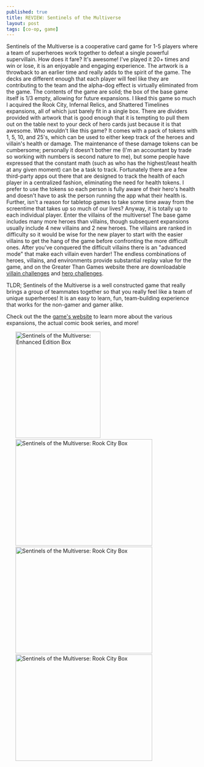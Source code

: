 ```yaml
---
published: true
title: REVIEW: Sentinels of the Multiverse
layout: post
tags: [co-op, game]
---
```

Sentinels of the Multiverse is a cooperative card game for 1-5 players where a team of superheroes work together to defeat a single powerful supervillain. How does it fare? It's awesome! I've played it 20+ times and win or lose, it is an enjoyable and engaging experience. The artwork is a throwback to an earlier time and really adds to the spirit of the game. The decks are different enough that each player will feel like they are contributing to the team and the alpha-dog effect is virtually eliminated from the game. The contents of the game are solid; the box of the base game itself is 1/3 empty, allowing for future expansions. I liked this game so much I acquired the Rook City, Infernal Relics, and Shattered Timelines expansions, all of which just barely fit in a single box. There are dividers provided with artwork that is good enough that it is tempting to pull them out on the table next to your deck of hero cards just because it is that awesome. Who wouldn't like this game? It comes with a pack of tokens with 1, 5, 10, and 25's, which can be used to either keep track of the heroes and villain's health or damage. The maintenance of these damage tokens can be cumbersome; personally it doesn't bother me (I'm an accountant by trade so working with numbers is second nature to me), but some people have expressed that the constant math (such as who has the highest/least health at any given moment) can be a task to track. Fortunately there are a few third-party apps out there that are designed to track the health of each player in a centralized fashion, eliminating the need for health tokens. I prefer to use the tokens so each person is fully aware of their hero's health and doesn't have to ask the person running the app what their health is. Further, isn't a reason for tabletop games to take some time away from the screentime that takes up so much of our lives? Anyway, it is totally up to each individual player.
Enter the villains of the multiverse! The base game includes many more heroes than villains, though subsequent expansions usually include 4 new villains and 2 new heroes. The villains are ranked in difficulty so it would be wise for the new player to start with the easier villains to get the hang of the game before confronting the more difficult ones. After you've conquered the difficult villains there is an "advanced mode" that make each villain even harder! The endless combinations of heroes, villains, and environments provide substantial replay value for the game, and on the Greater Than Games website there are downloadable <a href="https://greaterthangames.com/system/files/downloads/Villain%20Challenge%20Mode.pdf">villain challenges</a> and <a href="https://greaterthangames.com/system/files/downloads/Hero%20Challenge%20Achievements.pdf">hero challenges</a>. 

TLDR;
Sentinels of the Multiverse is a well constructed game that really brings a group of teammates together so that you really feel like a team of unique superheroes! It is an easy to learn, fun, team-building experience that works for the non-gamer and gamer alike.

Check out the the <a href="https://sentinelsofthemultiverse.com">game's website</a> to learn more about the various expansions, the actual comic book series, and more!
<br />
<ul style="list-style-type:none">
  <li>
    <img alt="Sentinels of the Multiverse: Enhanced Edition Box" style="display: inline; width: 223px; height: 279px;" src="https://greaterthangames.com/sites/greaterthangames.com/files/store/ee%20box.png">
  </li>
  <li>
    <img alt="Sentinels of the Multiverse: Rook City Box" style="display: inline; width: 359px; height: 279px;" src="https://greaterthangames.com/sites/greaterthangames.com/files/store/rc.png">
  </li>
  <li>
    <img alt="Sentinels of the Multiverse: Rook City Box" style="display: inline; width: 359px; height: 279px;" src="https://greaterthangames.com/sites/greaterthangames.com/files/store/ir.png">
  </li>
  <li>
    <img alt="Sentinels of the Multiverse: Rook City Box" style="display: inline; width: 359px; height: 279px;" src="https://greaterthangames.com/sites/greaterthangames.com/files/store/New%20Shattered%20Timelines%20Box.png">
  </li>
</ul>